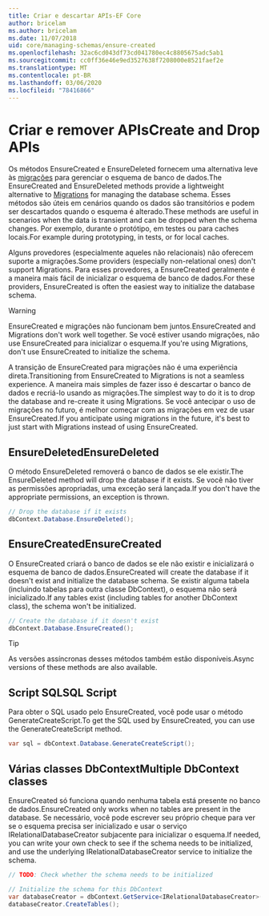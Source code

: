 ```yaml
---
title: Criar e descartar APIs-EF Core
author: bricelam
ms.author: bricelam
ms.date: 11/07/2018
uid: core/managing-schemas/ensure-created
ms.openlocfilehash: 32ac6cd043df73cd041780ec4c8805675adc5ab1
ms.sourcegitcommit: cc0ff36e46e9ed3527638f7208000e8521faef2e
ms.translationtype: MT
ms.contentlocale: pt-BR
ms.lasthandoff: 03/06/2020
ms.locfileid: "78416866"
---
```

# <a name="create-and-drop-apis"></a><span data-ttu-id="8040d-102">Criar e remover APIs</span><span class="sxs-lookup"><span data-stu-id="8040d-102">Create and Drop APIs</span></span>

<span data-ttu-id="8040d-103">Os métodos EnsureCreated e EnsureDeleted fornecem uma alternativa leve às [migrações](migrations/index.md) para gerenciar o esquema de banco de dados.</span><span class="sxs-lookup"><span data-stu-id="8040d-103">The EnsureCreated and EnsureDeleted methods provide a lightweight alternative to [Migrations](migrations/index.md) for managing the database schema.</span></span> <span data-ttu-id="8040d-104">Esses métodos são úteis em cenários quando os dados são transitórios e podem ser descartados quando o esquema é alterado.</span><span class="sxs-lookup"><span data-stu-id="8040d-104">These methods are useful in scenarios when the data is transient and can be dropped when the schema changes.</span></span> <span data-ttu-id="8040d-105">Por exemplo, durante o protótipo, em testes ou para caches locais.</span><span class="sxs-lookup"><span data-stu-id="8040d-105">For example during prototyping, in tests, or for local caches.</span></span>

<span data-ttu-id="8040d-106">Alguns provedores (especialmente aqueles não relacionais) não oferecem suporte a migrações.</span><span class="sxs-lookup"><span data-stu-id="8040d-106">Some providers (especially non-relational ones) don't support Migrations.</span></span> <span data-ttu-id="8040d-107">Para esses provedores, a EnsureCreated geralmente é a maneira mais fácil de inicializar o esquema de banco de dados.</span><span class="sxs-lookup"><span data-stu-id="8040d-107">For these providers, EnsureCreated is often the easiest way to initialize the database schema.</span></span>

> [!WARNING]
> <span data-ttu-id="8040d-108">EnsureCreated e migrações não funcionam bem juntos.</span><span class="sxs-lookup"><span data-stu-id="8040d-108">EnsureCreated and Migrations don't work well together.</span></span> <span data-ttu-id="8040d-109">Se você estiver usando migrações, não use EnsureCreated para inicializar o esquema.</span><span class="sxs-lookup"><span data-stu-id="8040d-109">If you're using Migrations, don't use EnsureCreated to initialize the schema.</span></span>

<span data-ttu-id="8040d-110">A transição de EnsureCreated para migrações não é uma experiência direta.</span><span class="sxs-lookup"><span data-stu-id="8040d-110">Transitioning from EnsureCreated to Migrations is not a seamless experience.</span></span> <span data-ttu-id="8040d-111">A maneira mais simples de fazer isso é descartar o banco de dados e recriá-lo usando as migrações.</span><span class="sxs-lookup"><span data-stu-id="8040d-111">The simplest way to do it is to drop the database and re-create it using Migrations.</span></span> <span data-ttu-id="8040d-112">Se você antecipar o uso de migrações no futuro, é melhor começar com as migrações em vez de usar EnsureCreated.</span><span class="sxs-lookup"><span data-stu-id="8040d-112">If you anticipate using migrations in the future, it's best to just start with Migrations instead of using EnsureCreated.</span></span>

## <a name="ensuredeleted"></a><span data-ttu-id="8040d-113">EnsureDeleted</span><span class="sxs-lookup"><span data-stu-id="8040d-113">EnsureDeleted</span></span>

<span data-ttu-id="8040d-114">O método EnsureDeleted removerá o banco de dados se ele existir.</span><span class="sxs-lookup"><span data-stu-id="8040d-114">The EnsureDeleted method will drop the database if it exists.</span></span> <span data-ttu-id="8040d-115">Se você não tiver as permissões apropriadas, uma exceção será lançada.</span><span class="sxs-lookup"><span data-stu-id="8040d-115">If you don't have the appropriate permissions, an exception is thrown.</span></span>

``` csharp
// Drop the database if it exists
dbContext.Database.EnsureDeleted();
```

## <a name="ensurecreated"></a><span data-ttu-id="8040d-116">EnsureCreated</span><span class="sxs-lookup"><span data-stu-id="8040d-116">EnsureCreated</span></span>

<span data-ttu-id="8040d-117">O EnsureCreated criará o banco de dados se ele não existir e inicializará o esquema de banco de dados.</span><span class="sxs-lookup"><span data-stu-id="8040d-117">EnsureCreated will create the database if it doesn't exist and initialize the database schema.</span></span> <span data-ttu-id="8040d-118">Se existir alguma tabela (incluindo tabelas para outra classe DbContext), o esquema não será inicializado.</span><span class="sxs-lookup"><span data-stu-id="8040d-118">If any tables exist (including tables for another DbContext class), the schema won't be initialized.</span></span>

``` csharp
// Create the database if it doesn't exist
dbContext.Database.EnsureCreated();
```

> [!TIP]
> <span data-ttu-id="8040d-119">As versões assíncronas desses métodos também estão disponíveis.</span><span class="sxs-lookup"><span data-stu-id="8040d-119">Async versions of these methods are also available.</span></span>

## <a name="sql-script"></a><span data-ttu-id="8040d-120">Script SQL</span><span class="sxs-lookup"><span data-stu-id="8040d-120">SQL Script</span></span>

<span data-ttu-id="8040d-121">Para obter o SQL usado pelo EnsureCreated, você pode usar o método GenerateCreateScript.</span><span class="sxs-lookup"><span data-stu-id="8040d-121">To get the SQL used by EnsureCreated, you can use the GenerateCreateScript method.</span></span>

``` csharp
var sql = dbContext.Database.GenerateCreateScript();
```

## <a name="multiple-dbcontext-classes"></a><span data-ttu-id="8040d-122">Várias classes DbContext</span><span class="sxs-lookup"><span data-stu-id="8040d-122">Multiple DbContext classes</span></span>

<span data-ttu-id="8040d-123">EnsureCreated só funciona quando nenhuma tabela está presente no banco de dados.</span><span class="sxs-lookup"><span data-stu-id="8040d-123">EnsureCreated only works when no tables are present in the database.</span></span> <span data-ttu-id="8040d-124">Se necessário, você pode escrever seu próprio cheque para ver se o esquema precisa ser inicializado e usar o serviço IRelationalDatabaseCreator subjacente para inicializar o esquema.</span><span class="sxs-lookup"><span data-stu-id="8040d-124">If needed, you can write your own check to see if the schema needs to be initialized, and use the underlying IRelationalDatabaseCreator service to initialize the schema.</span></span>

``` csharp
// TODO: Check whether the schema needs to be initialized

// Initialize the schema for this DbContext
var databaseCreator = dbContext.GetService<IRelationalDatabaseCreator>();
databaseCreator.CreateTables();
```
